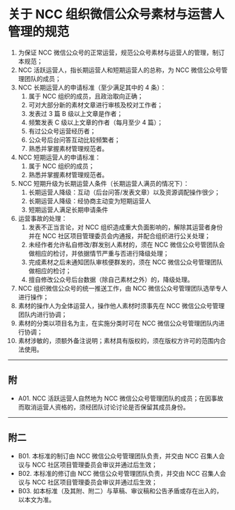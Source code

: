 # 关于 NCC 组织微信公众号素材与运营人管理的规范

1. 为保证 NCC 微信公众号的正常运营，规范公众号素材与运营人的管理，制订本规范；
2. NCC 活跃运营人，指长期运营人和短期运营人的总称，为 NCC 微信公众号管理团队的成员；
3. NCC 长期运营人的申请标准（至少满足其中的 4 条）：
   1. 属于 NCC 组织的成员，且政治取向正确；
   2. 可对大部分新的素材文章进行审核及校对工作者；
   3. 发表过 3 篇 B 级以上文章是作者；
   4. 频繁发表 C 级以上文章的作者（每月至少 4 篇）；
   5. 有过公众号运营经历者；
   6. 公众号后台问答互动比较频繁者；
   7. 熟悉并掌握素材管理规范者。
4. NCC 短期运营人的申请标准：
   1. 属于 NCC 组织的成员；
   2. 熟悉并掌握素材管理规范者。
5. NCC 短期升级为长期运营人条件（长期运营人满员的情况下）：
   1. 长期运营人降级：互动（后台问答/发表文章）以及资源调配操作很少；
   2. 长期运营人降级：经协商主动变为短期运营人
   3. 短期运营人满足长期申请条件
6. 运营事故的处理：
   1. 发表不正当言论，对 NCC 组织造成重大负面影响的，解除其运营者身份并在 NCC 社区项目管理委员会内通报，并配合组织进行公关处理；
   2. 未经作者允许私自修改/群发别人素材的，须在 NCC 微信公众号管团队会做相应的检讨，并依据情节严重与否进行降级处理；
   3. 完成素材之后未通知团队审核便群发的，须在 NCC 微信公众号管理团队做相应的检讨；
   4. 擅自修改公众号后台数据（除自己素材之外）的，降级处理。
7. NCC 组织微信公众号的统一推送工作，由 NCC 微信公众号管理团队选举专人进行操作；
8. 素材的操作人为全体运营人，操作他人素材时须事先在 NCC 微信公众号管理团队内进行协调；
9. 素材的分类以项目名为主，在实施分类时可在 NCC 微信公众号管理团队内进行协调；
10. 素材涉敏的，须额外备注说明；素材具有版权的，须在版权方许可的范围内合法使用。

---

## 附

- A01. NCC 活跃运营人自然地为 NCC 微信公众号管理团队的成员；在因事故而取消运营人资格的，须经团队讨论讨论是否保留其成员身份。

---

## 附二

- B01. 本标准的制订由 NCC 微信公众号管理团队负责，并交由 NCC 召集人会议与 NCC 社区项目管理委员会审议并通过后生效；
- B02. 本标准的修订由 NCC 微信公众号管理团队负责，并交由 NCC 召集人会议与 NCC 社区项目管理委员会审议并通过后生效；
- B03. 如本标准（及其附、附二）与草稿、审议稿和公告矛盾或存在出入的，以本文为准。
